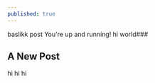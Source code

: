 ```yaml
---
published: true
---
```


baslikk
post
You're up and running!
hi world###





## A New Post

hi
hi
hi
